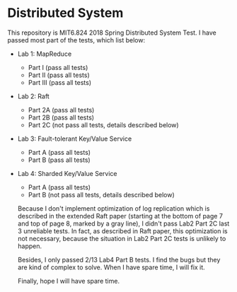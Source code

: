 # Distributed System
This repository is MIT6.824 2018 Spring Distributed System Test. I have passed most part of the tests, which list below:  
* Lab 1: MapReduce
   * Part I (pass all tests)
   * Part II (pass all tests)
   * Part III (pass all tests)
* Lab 2: Raft 
   * Part 2A (pass all tests)
   * Part 2B (pass all tests)
   * Part 2C (not pass all tests, details described below)
* Lab 3: Fault-tolerant Key/Value Service
   * Part A (pass all tests)
   * Part B (pass all tests)
* Lab 4: Sharded Key/Value Service
   * Part A (pass all tests)
   * Part B (not pass all tests, details described below)
   
   Because I don't implement optimization of log replication which is described in the extended Raft paper (starting at the bottom of page 7 and top of page 8, marked by a gray line), I didn't pass Lab2 Part 2C last 3 unreliable tests. In fact, as described in Raft paper, this optimization is not necessary, because the situation in Lab2 Part 2C tests is unlikely to happen.
   
   Besides, I only passed 2/13 Lab4 Part B tests. I find the bugs but they are kind of complex to solve. When I have spare time, I will fix it.
   
   Finally, hope I will have spare time.
